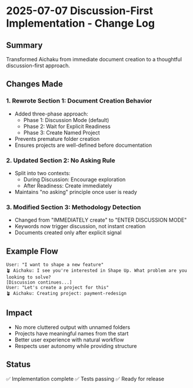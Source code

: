 # 2025-07-07 Discussion-First Implementation - Change Log

## Summary

Transformed Aichaku from immediate document creation to a thoughtful
discussion-first approach.

## Changes Made

### 1. Rewrote Section 1: Document Creation Behavior

- Added three-phase approach:
  - Phase 1: Discussion Mode (default)
  - Phase 2: Wait for Explicit Readiness
  - Phase 3: Create Named Project
- Prevents premature folder creation
- Ensures projects are well-defined before documentation

### 2. Updated Section 2: No Asking Rule

- Split into two contexts:
  - During Discussion: Encourage exploration
  - After Readiness: Create immediately
- Maintains "no asking" principle once user is ready

### 3. Modified Section 3: Methodology Detection

- Changed from "IMMEDIATELY create" to "ENTER DISCUSSION MODE"
- Keywords now trigger discussion, not instant creation
- Documents created only after explicit signal

## Example Flow

```
User: "I want to shape a new feature"
🪴 Aichaku: I see you're interested in Shape Up. What problem are you looking to solve?
[Discussion continues...]
User: "Let's create a project for this"
🪴 Aichaku: Creating project: payment-redesign
```

## Impact

- No more cluttered output with unnamed folders
- Projects have meaningful names from the start
- Better user experience with natural workflow
- Respects user autonomy while providing structure

## Status

✅ Implementation complete ✅ Tests passing ✅ Ready for release
